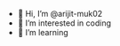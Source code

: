- 👋 Hi, I’m @arijit-muk02
- 👀 I’m interested in coding
- 🌱 I’m learning

<!---
arijit-muk02/arijit-muk02 is a ✨ special ✨ repository because its `README.md` (this file) appears on your GitHub profile.
You can click the Preview link to take a look at your changes.
--->
